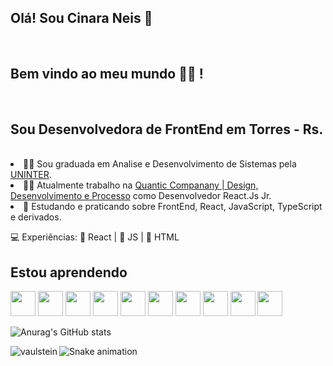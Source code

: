 ## Olá! Sou Cinara Neis <g-emoji class="g-emoji" alias="wave" fallback-src="https://github.githubassets.com/images/icons/emoji/unicode/1f44b.png">👋</g-emoji>
<br/>

## Bem vindo ao meu mundo <g-emoji class="g-emoji" alias="technologist" fallback-src="https://github.githubassets.com/images/icons/emoji/unicode/1f9d1-1f4bb.png">🧑‍💻</g-emoji> !
<br/>

## Sou Desenvolvedora de FrontEnd em Torres - Rs.
<br/>

<li> <g-emoji class="g-emoji" alias="man_student" fallback-src="https://github.githubassets.com/images/icons/emoji/unicode/1f468-1f393.png">👨‍🎓</g-emoji>
    Sou graduada em Analise e Desenvolvimento de Sistemas pela <a href="https://www.uninter.com/" rel="nofollow">UNINTER</a>.
    
<li> <g-emoji class="g-emoji" alias="man_technologist" fallback-src="https://github.githubassets.com/images/icons/emoji/unicode/1f468-1f4bb.png">👨‍💻</g-emoji>
       Atualmente trabalho na <a href="https://quanticcode.com/" rel="nofollow">Quantic Companany | Design, Desenvolvimento e Processo</a> como Desenvolvedor React.Js Jr.
<li> <g-emoji class="g-emoji" alias="book" fallback-src="https://github.githubassets.com/images/icons/emoji/unicode/1f4d6.png">📖</g-emoji>
        Estudando e praticando sobre FrontEnd, React, JavaScript, TypeScript e derivados.
  
<g-emoji class="g-emoji" alias="computer" fallback-src="https://github.githubassets.com/images/icons/emoji/unicode/1f4bb.png">💻</g-emoji>  Experiências:
  <g-emoji class="g-emoji" alias="blue_heart" fallback-src="https://github.githubassets.com/images/icons/emoji/unicode/1f499.png"> 💙 React</g-emoji> 
  <g-emoji class="g-emoji" alias="orange_heart" fallback-src="https://github.githubassets.com/images/icons/emoji/unicode/1f9e1.png">| 🧡 JS</g-emoji> 
  <g-emoji class="g-emoji" alias="purple_heart" fallback-src="https://github.githubassets.com/images/icons/emoji/unicode/1f49c.png"> | 💜 HTML</g-emoji>
<br/>
  
## Estou aprendendo

<img src="https://cdn.jsdelivr.net/gh/devicons/devicon/icons/react/react-original.svg" width="40" height="40" paddingHorizontal="25" />      <img src="https://cdn.jsdelivr.net/gh/devicons/devicon/icons/html5/html5-original.svg" width="40" height="40" paddingHorizontal="25"  />     <img src="https://cdn.jsdelivr.net/gh/devicons/devicon/icons/java/java-original.svg"  width="40" height="40" paddingHorizontal="25"  />    <img src="https://cdn.jsdelivr.net/gh/devicons/devicon/icons/javascript/javascript-original.svg"  width="40" height="40"  paddingHorizontal="25" />    <img src="https://cdn.jsdelivr.net/gh/devicons/devicon/icons/gitlab/gitlab-original.svg" width="40" height="40" paddingHorizontal="25" />    <img src="https://cdn.jsdelivr.net/gh/devicons/devicon/icons/git/git-original.svg" width="40" height="40" paddingHorizontal="25"  />    <img src="https://cdn.jsdelivr.net/gh/devicons/devicon/icons/css3/css3-original.svg" width="40" height="40" paddingHorizontal="25" /> <img src="https://cdn.jsdelivr.net/gh/devicons/devicon/icons/npm/npm-original-wordmark.svg" width="40" height="40" paddingHorizontal="25" />    <img src="https://cdn.jsdelivr.net/gh/devicons/devicon/icons/python/python-original.svg" width="40" height="40" paddingHorizontal="25" />    <img src="https://cdn.jsdelivr.net/gh/devicons/devicon/icons/postgresql/postgresql-original.svg" width="40" height="40" paddingHorizontal="25" />


![Anurag's GitHub stats](https://github-readme-stats.vercel.app/api?username=anuraghazra&show_icons=true&theme=dracula)
<p align="left"><img align="left" src="https://github-readme-stats.vercel.app/api/top-langs?username=cinara-neis&show_icons=true&locale=en&layout=compact&theme=radical" alt="vaulstein" /></p>


![Snake animation](https://github.com/cinara-neis/cinara-neis/blob/output/github-contribution-grid-snake.svg)
